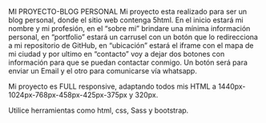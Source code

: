 MI PROYECTO-BLOG PERSONAL
Mi proyecto esta realizado para ser un blog personal, donde el sitio web contenga 5html. En el inicio estará mi nombre y mi profesión, en el “sobre mi” brindare una mínima información personal, en “portfolio” estará un carrusel con un botón que lo redirecciona a mi repositorio de GitHub, en “ubicación” estará el iframe con el mapa de mi ciudad y por ultimo en “contacto” voy a dejar dos botones con información para que se puedan contactar conmigo. Un botón será para enviar un Email y el otro para comunicarse vía whatsapp.

Mi proyecto es FULL responsive, adaptando todos mis HTML a 1440px-1024px-768px-458px-425px-375px y 320px.

Utilice herramientas como html, css, Sass y bootstrap.